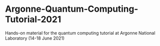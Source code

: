 # Argonne-Quantum-Computing-Tutorial-2021
Hands-on material for the quantum computing tutorial at Argonne National Laboratory (14-18 June 2021)
